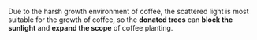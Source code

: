 <style>
.eye {
    font-weight: 1000;
    font
}
:root {
    font-family: Times, "Times New Roman", Georgia, serif;
}
</style>

Due to the harsh growth environment of coffee, the scattered light is most suitable for the growth of coffee, so the **donated trees** can **block the sunlight** and **expand the scope** of coffee planting.